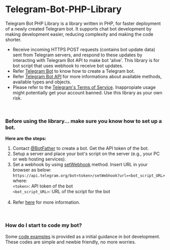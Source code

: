 # Telegram-Bot-PHP-Library
Telegram Bot PHP Library is a library written in PHP, for faster deployment of a newly created Telegram bot. It supports chat bot development by making development easier, reducing complexity and making the code shorter.

- Receive incoming HTTPS POST requests (contains bot update data) sent from Telegram servers, and respond to these updates by interacting with Telegram Bot API to make bot 'alive'. This library is for bot script that uses webhook to receive bot updates.
- Refer [Telegram Bot](https://core.telegram.org/bots) to know how to create a Telegram bot.
- Refer [Telegram Bot API](https://core.telegram.org/bots/api) for more informations about available methods, available types and objects.
- Please refer to the [Telegram's Terms of Service](https://telegram.org/tos). Inappropiate usage might potentially get your account banned. Use this library as your own risk.
<br>

### Before using the library... make sure you know how to set up a bot.
**Here are the steps:**
1. Contact [@BotFather](https://t.me/botfather) to create a bot. Get the API token of the bot.
2. Setup a server and place your bot's script on the server (e.g., your PC or web hosting services).
3. Set a webhook by using [setWebhook](https://core.telegram.org/bots/api#setwebhook) method. Insert URL in your browser as below:<br>
   `https://api.telegram.org/bot<token>/setWebhook?url=<bot_script_URL>`<br>
   where:<br>
   `<token>`: API token of the bot<br>
   `<bot_script_URL>`: URL of the script for the bot<br><br>
4. Refer [here](https://core.telegram.org/bots) for more information.
<br>

### How do I start to code my bot?
Some [code examples](Code%20Examples) is provided as a initial guidance in bot development. These codes are simple and newbie friendly, no more worries.
